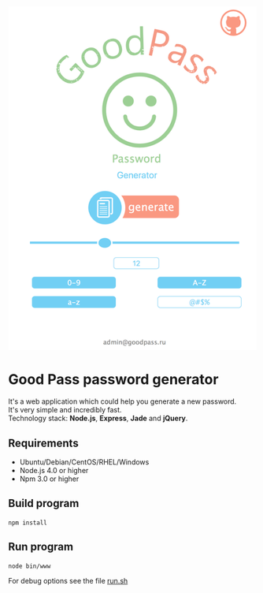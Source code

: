![Home page](public/img/main-screen.png)

# Good Pass password generator

It's a web application which could help you generate a new password.  
It's very simple and incredibly fast.  
Technology stack: __Node.js__, __Express__, __Jade__ and __jQuery__.

## Requirements

- Ubuntu/Debian/CentOS/RHEL/Windows
- Node.js 4.0 or higher
- Npm 3.0 or higher


## Build program

```
npm install
```

## Run program

```
node bin/www
```

For debug options see the file [run.sh](run.sh)


